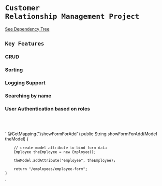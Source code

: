 # <code>Customer Relationship Management Project</code>

[See Dependency Tree](https://github.com/piyush168713/thymeleafdemo-employees-crm-security-project/blob/master/pom.xml)


## <code>Key Features</code>

### CRUD

### Sorting
### Logging Support
### Searching by name
### User Authentication based on roles
<br><br>

`
 @GetMapping("/showFormForAdd")
	public String showFormForAdd(Model theModel) {
		
		// create model attribute to bind form data
		Employee theEmployee = new Employee();
		
		theModel.addAttribute("employee", theEmployee);
		
		return "/employees/employee-form";
	}
`
